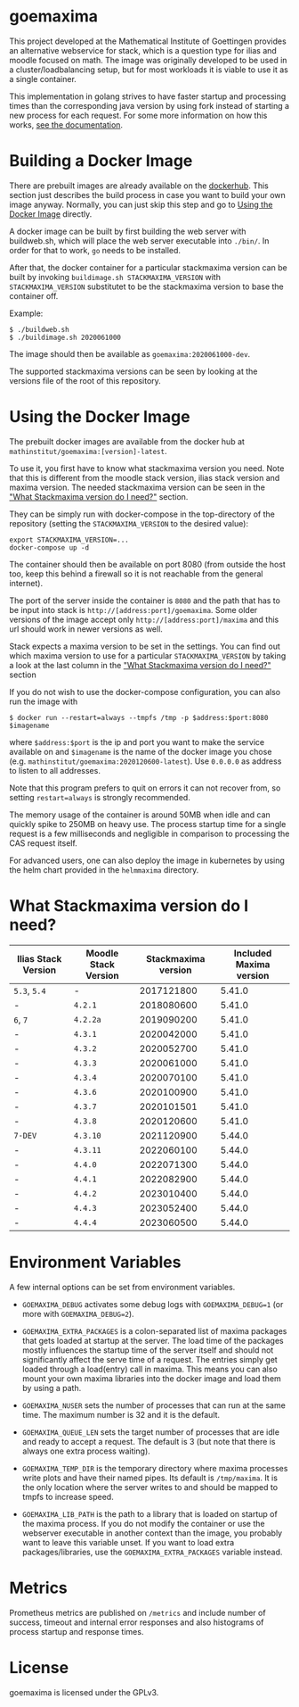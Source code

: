 goemaxima
=========
This project developed at the Mathematical Institute of Goettingen provides an alternative webservice for stack, which is a question type for ilias and moodle focused on math.
The image was originally developed to be used in a cluster/loadbalancing setup, but for most workloads it is viable to use it as a single container.

This implementation in golang strives to have faster startup and processing times than the corresponding java version by using fork instead of starting a new process for each request.
For some more information on how this works, [see the documentation](/doc/How_it_works.md).


Building a Docker Image
=======================

There are prebuilt images are already available on the [dockerhub](https://hub.docker.com/r/mathinstitut/goemaxima).
This section just describes the build process in case you want to build your own image anyway.
Normally, you can just skip this step and go to [Using the Docker Image](#using-the-docker-image) directly.

A docker image can be built by first building the web server with buildweb.sh, which will place the web server executable into `./bin/`.
In order for that to work, `go` needs to be installed.

After that, the docker container for a particular stackmaxima version can be built by invoking `buildimage.sh STACKMAXIMA_VERSION` with `STACKMAXIMA_VERSION` substitutet to be the stackmaxima version to base the container off.

Example:
```
$ ./buildweb.sh
$ ./buildimage.sh 2020061000
```

The image should then be available as `goemaxima:2020061000-dev`.

The supported stackmaxima versions can be seen by looking at the versions file of the root of this repository.

Using the Docker Image
======================

The prebuilt docker images are available from the docker hub at `mathinstitut/goemaxima:[version]-latest`.

To use it, you first have to know what stackmaxima version you need.
Note that this is different from the moodle stack version, ilias stack version and maxima version.
The needed stackmaxima version can be seen in the ["What Stackmaxima version do I need?"](#what-stackmaxima-version-do-i-need) section.

They can be simply run with docker-compose in the top-directory of the repository (setting the `STACKMAXIMA_VERSION` to the desired value):
```
export STACKMAXIMA_VERSION=...
docker-compose up -d
```
The container should then be available on port 8080 (from outside the host too, keep this behind a firewall so it is not reachable from the general internet).

The port of the server inside the container is `8080` and the path that has to be input into stack is `http://[address:port]/goemaxima`.
Some older versions of the image accept only `http://[address:port]/maxima` and this url should work in newer versions as well.

Stack expects a maxima version to be set in the settings.
You can find out which maxima version to use for a particular `STACKMAXIMA_VERSION` by taking a look at the last column in the ["What Stackmaxima version do I need?"](#what-stackmaxima-version-do-i-need) section

If you do not wish to use the docker-compose configuration, you can also run the image with
```
$ docker run --restart=always --tmpfs /tmp -p $address:$port:8080 $imagename
```
where `$address:$port` is the ip and port you want to make the service available on and `$imagename` is the name of the docker image you chose (e.g. `mathinstitut/goemaxima:2020120600-latest`).
Use `0.0.0.0` as address to listen to all addresses.

Note that this program prefers to quit on errors it can not recover from, so setting `restart=always` is strongly recommended.

The memory usage of the container is around 50MB when idle and can quickly spike to 250MB on heavy use.
The process startup time for a single request is a few milliseconds and negligible in comparison to processing the CAS request itself.

For advanced users, one can also deploy the image in kubernetes by using the helm chart provided in the `helmmaxima` directory.

What Stackmaxima version do I need?
===================================

| Ilias Stack Version | Moodle Stack Version | Stackmaxima version | Included Maxima version |
| ------------------- | -------------------- | ------------------- | ----------------------- |
| `5.3`, `5.4`        | -                    | 2017121800          | 5.41.0                  |
| -                   | `4.2.1`              | 2018080600          | 5.41.0                  |
| `6`, `7`            | `4.2.2a`             | 2019090200          | 5.41.0                  |
| -                   | `4.3.1`              | 2020042000          | 5.41.0                  |
| -                   | `4.3.2`              | 2020052700          | 5.41.0                  |
| -                   | `4.3.3`              | 2020061000          | 5.41.0                  |
| -                   | `4.3.4`              | 2020070100          | 5.41.0                  |
| -                   | `4.3.6`              | 2020100900          | 5.41.0                  |
| -                   | `4.3.7`              | 2020101501          | 5.41.0                  |
| -                   | `4.3.8`              | 2020120600          | 5.41.0                  |
| `7-DEV`             | `4.3.10`             | 2021120900          | 5.44.0                  |
| -                   | `4.3.11`             | 2022060100          | 5.44.0                  |
| -                   | `4.4.0`              | 2022071300          | 5.44.0                  |
| -                   | `4.4.1`              | 2022082900          | 5.44.0                  |
| -                   | `4.4.2`              | 2023010400          | 5.44.0                  |
| -                   | `4.4.3`              | 2023052400          | 5.44.0                  |
| -                   | `4.4.4`              | 2023060500          | 5.44.0                  |


Environment Variables
=====================
A few internal options can be set from environment variables.

* `GOEMAXIMA_DEBUG` activates some debug logs with `GOEMAXIMA_DEBUG=1` (or more with `GOEMAXIMA_DEBUG=2`).

* `GOEMAXIMA_EXTRA_PACKAGES` is a colon-separated list of maxima packages that gets loaded at startup at the server.
   The load time of the packages mostly influences the startup time of the server itself and should not significantly affect the serve time of a request.
   The entries simply get loaded through a load(entry) call in maxima.
   This means you can also mount your own maxima libraries into the docker image and load them by using a path.

* `GOEMAXIMA_NUSER` sets the number of processes that can run at the same time. The maximum number is 32 and it is the default.

* `GOEMAXIMA_QUEUE_LEN` sets the target number of processes that are idle and ready to accept a request. The default is 3 (but note that there is always one extra process waiting).

* `GOEMAXIMA_TEMP_DIR` is the temporary directory where maxima processes write plots and have their named pipes. Its default is `/tmp/maxima`. It is the only location where the server writes to and should be mapped to tmpfs to increase speed.

* `GOEMAXIMA_LIB_PATH` is the path to a library that is loaded on startup of the maxima process.
   If you do not modify the container or use the webserver executable in another context than the image, you probably want to leave this variable unset.
   If you want to load extra packages/libraries, use the `GOEMAXIMA_EXTRA_PACKAGES` variable instead.

Metrics
=======
Prometheus metrics are published on `/metrics` and include number of success, timeout and internal error responses and also histograms of process startup and response times.

License
=======
goemaxima is licensed under the GPLv3.
